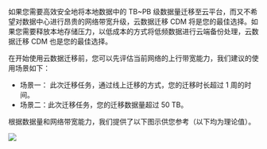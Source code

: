 

如果您需要高效安全地将本地数据中的 TB~PB 级数据量迁移至云平台，而又不希望对数据中心进行昂贵的网络带宽升级，云数据迁移 CDM 将是您的最佳选择。如果您需要释放本地存储压力，以低成本的方式将低频数据进行云端备份处理，云数据迁移 CDM 也是您的最佳选择。

在开始使用云数据迁移前，您可以先评估当前网络的上行带宽能力，我们建议的使用场景如下：

- 场景一： 此次迁移任务，通过线上迁移的方式，您的迁移时长超过 1 周的时间。
- 场景二：此次迁移任务，您的迁移数据量超过 50 TB。

根据数据量和网络带宽能力，我们提供了以下图示供您参考（以下均为理论值）。


![](http://imgcache.tce.fsphere.cn/image/i.imgur.com/NvByUya.png)